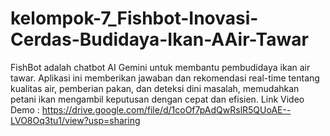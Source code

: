 # kelompok-7_Fishbot-Inovasi-Cerdas-Budidaya-Ikan-AAir-Tawar
FishBot adalah chatbot AI Gemini untuk membantu pembudidaya ikan air tawar. Aplikasi ini memberikan jawaban dan rekomendasi real-time tentang kualitas air, pemberian pakan, dan deteksi dini masalah, memudahkan petani ikan mengambil keputusan dengan cepat dan efisien.
Link Video Demo : https://drive.google.com/file/d/1coOf7pAdQwRslR5QUoAE--LVO8Oq3tu1/view?usp=sharing
